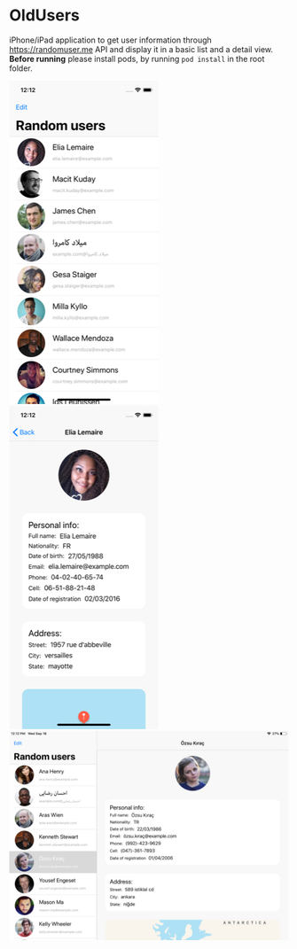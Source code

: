 # OldUsers

iPhone/iPad application to get user information through https://randomuser.me API and display it in a basic list and a detail view.
**Before running** please install pods, by running `pod install` in the root folder.

![pulltorefresh](./iphone1.png "pulltorefresh")
![pulltorefresh](./iphone2.png "pulltorefresh")
![pulltorefresh](./ipad1.png "pulltorefresh")
